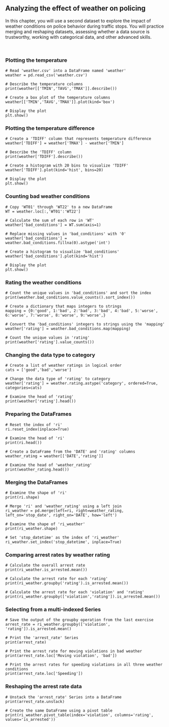 ## Analyzing the effect of weather on policing

In this chapter, you will use a second dataset to explore the impact of weather conditions on police behavior during traffic stops. You will practice merging and reshaping datasets, assessing whether a data source is trustworthy, working with categorical data, and other advanced skills.

<br>

### Plotting the temperature

```
# Read 'weather.csv' into a DataFrame named 'weather'
weather = pd.read_csv('weather.csv')

# Describe the temperature columns
print(weather[['TMIN','TAVG','TMAX']].describe())

# Create a box plot of the temperature columns
weather[['TMIN','TAVG','TMAX']].plot(kind='box')

# Display the plot
plt.show()
```

### Plotting the temperature difference

```
# Create a 'TDIFF' column that represents temperature difference
weather['TDIFF'] = weather['TMAX'] - weather['TMIN']

# Describe the 'TDIFF' column
print(weather['TDIFF'].describe())

# Create a histogram with 20 bins to visualize 'TDIFF'
weather['TDIFF'].plot(kind='hist', bins=20)

# Display the plot
plt.show()
```

### Counting bad weather conditions

```
# Copy 'WT01' through 'WT22' to a new DataFrame
WT = weather.loc[:,'WT01':'WT22']

# Calculate the sum of each row in 'WT'
weather['bad_conditions'] = WT.sum(axis=1)

# Replace missing values in 'bad_conditions' with '0'
weather['bad_conditions'] = weather.bad_conditions.fillna(0).astype('int')

# Create a histogram to visualize 'bad_conditions'
weather['bad_conditions'].plot(kind='hist')

# Display the plot
plt.show()
```

### Rating the weather conditions

```
# Count the unique values in 'bad_conditions' and sort the index
print(weather.bad_conditions.value_counts().sort_index())

# Create a dictionary that maps integers to strings
mapping = {0:'good', 1:'bad', 2:'bad', 3:'bad', 4:'bad', 5:'worse', 6:'worse', 7:'worse', 8:'worse', 9:'worse',}

# Convert the 'bad_conditions' integers to strings using the 'mapping'
weather['rating'] = weather.bad_conditions.map(mapping)

# Count the unique values in 'rating'
print(weather['rating'].value_counts())
```

### Changing the data type to category

```
# Create a list of weather ratings in logical order
cats = ['good','bad','worse']

# Change the data type of 'rating' to category
weather['rating'] = weather.rating.astype('category', ordered=True, categories=cats)

# Examine the head of 'rating'
print(weather['rating'].head())
```

### Preparing the DataFrames

```
# Reset the index of 'ri'
ri.reset_index(inplace=True)

# Examine the head of 'ri'
print(ri.head())

# Create a DataFrame from the 'DATE' and 'rating' columns
weather_rating = weather[['DATE','rating']]

# Examine the head of 'weather_rating'
print(weather_rating.head())
```

### Merging the DataFrames

```
# Examine the shape of 'ri'
print(ri.shape)

# Merge 'ri' and 'weather_rating' using a left join
ri_weather = pd.merge(left=ri, right=weather_rating, left_on='stop_date', right_on='DATE', how='left')

# Examine the shape of 'ri_weather'
print(ri_weather.shape)

# Set 'stop_datetime' as the index of 'ri_weather'
ri_weather.set_index('stop_datetime', inplace=True)
```

### Comparing arrest rates by weather rating

```
# Calculate the overall arrest rate
print(ri_weather.is_arrested.mean())

# Calculate the arrest rate for each 'rating'
print(ri_weather.groupby('rating').is_arrested.mean())

# Calculate the arrest rate for each 'violation' and 'rating'
print(ri_weather.groupby(['violation','rating']).is_arrested.mean())
```

### Selecting from a multi-indexed Series

```
# Save the output of the groupby operation from the last exercise
arrest_rate = ri_weather.groupby(['violation', 'rating']).is_arrested.mean()

# Print the 'arrest_rate' Series
print(arrest_rate)

# Print the arrest rate for moving violations in bad weather
print(arrest_rate.loc['Moving violation', 'bad'])

# Print the arrest rates for speeding violations in all three weather conditions
print(arrest_rate.loc['Speeding'])
```

### Reshaping the arrest rate data

```
# Unstack the 'arrest_rate' Series into a DataFrame
print(arrest_rate.unstack)

# Create the same DataFrame using a pivot table
print(ri_weather.pivot_table(index='violation', columns='rating', values='is_arrested'))
```